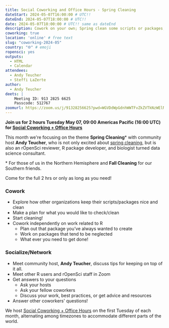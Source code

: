 ```yaml
---
title: Social Coworking and Office Hours - Spring Cleaning
dateStart: 2024-05-07T16:00:00 # UTC!!
dateEnd: 2024-05-07T18:00:00 # UTC!!
date: 2024-05-07T18:00:00 # UTC!! same as dateEnd
description: Cowork on your own; Spring clean some scripts or packages; Socialize and chat with others about spring cleaning!
coworking: true
location: 'online' # free text
slug: "coworking-2024-05"
country: "🌐" # emoji
ropensci: yes
outputs:
  - HTML
  - Calendar
attendees:
  - Andy Teucher
  - Steffi LaZerte
author:
  - Andy Teucher
deets: |
    Meeting ID: 913 2825 6625
    Passcode: 512767
zoomurl: https://zoom.us/j/91328256625?pwd=WGVDdWpGdnhWWTFvZkZVTkNzWElNQT09
---
```


<!--
```{r}
d <- lubridate::ymd_hms('2024-05-07 09:00:00', tz = 'America/Vancouver')
lubridate::with_tz(d, 'UTC')
lubridate::with_tz(d, 'America/Winnipeg')
```
-->

**Join us for 2 hours Tuesday May 07, 09:00 Americas Pacific (16:00 UTC) for 
[Social Coworking + Office Hours](/blog/2023/06/21/coworking/)**

This month we're focusing on the theme **Spring Cleaning**\* 
with community host **Andy Teucher**, who is not only excited about 
[spring cleaning](https://www.tidyverse.org/blog/2023/06/spring-cleaning-2023/), 
but is also an rOpenSci reviewer, R package developer, and biologist turned data science consultant.

\* For those of us in the Northern Hemisphere and **Fall Cleaning** for our Southern friends.

Come for the full 2 hrs or only as long as you need!

### Cowork

- Explore how other organizations keep their scripts/packages nice and clean
- Make a plan for what you would like to check/clean
- Start cleaning!
- Cowork independently on work related to R
    - Plan out that package you’ve always wanted to create
    - Work on packages that tend to be neglected
    - What ever you need to get done!

### Socialize/Network

- Meet community host, **Andy Teucher**, discuss tips for keeping on top of it all.
- Meet other R users and rOpenSci staff in Zoom
- Get answers to your questions
    - Ask your hosts
    - Ask your fellow coworkers
    - Discuss your work, best practices, or get advice and resources
- Answer other coworkers' questions!

We host 
[Social Coworking + Office Hours](/blog/2023/06/21/coworking/) 
on the first Tuesday of each month, alternating among timezones to 
accommodate different parts of the world.
